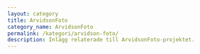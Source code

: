 ```yaml
---
layout: category
title: ArvidsonFoto
category_name: ArvidsonFoto
permalink: /kategori/arvidson-foto/
description: Inlägg relaterade till ArvidsonFoto-projektet.
---
```

